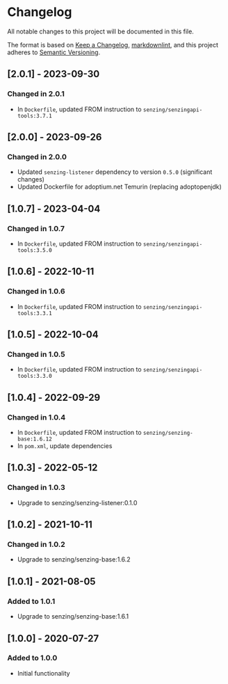 # Changelog

All notable changes to this project will be documented in this file.

The format is based on [Keep a Changelog](https://keepachangelog.com/en/1.0.0/),
[markdownlint](https://dlaa.me/markdownlint/),
and this project adheres to [Semantic Versioning](https://semver.org/spec/v2.0.0.html).

## [2.0.1] - 2023-09-30

### Changed in 2.0.1

- In `Dockerfile`, updated FROM instruction to `senzing/senzingapi-tools:3.7.1`

## [2.0.0] - 2023-09-26

### Changed in 2.0.0

- Updated `senzing-listener` dependency to version `0.5.0` (significant changes)
- Updated Dockerfile for adoptium.net Temurin (replacing adoptopenjdk)

## [1.0.7] - 2023-04-04

### Changed in 1.0.7

- In `Dockerfile`, updated FROM instruction to `senzing/senzingapi-tools:3.5.0`

## [1.0.6] - 2022-10-11

### Changed in 1.0.6

- In `Dockerfile`, updated FROM instruction to `senzing/senzingapi-tools:3.3.1`

## [1.0.5] - 2022-10-04

### Changed in 1.0.5

- In `Dockerfile`, updated FROM instruction to `senzing/senzingapi-tools:3.3.0`

## [1.0.4] - 2022-09-29

### Changed in 1.0.4

- In `Dockerfile`, updated FROM instruction to `senzing/senzing-base:1.6.12`
- In `pom.xml`, update dependencies

## [1.0.3] - 2022-05-12

### Changed in 1.0.3

- Upgrade to senzing/senzing-listener:0.1.0

## [1.0.2] - 2021-10-11

### Changed in 1.0.2

- Upgrade to senzing/senzing-base:1.6.2

## [1.0.1] - 2021-08-05

### Added to 1.0.1

- Upgrade to senzing/senzing-base:1.6.1

## [1.0.0] - 2020-07-27

### Added to 1.0.0

- Initial functionality
